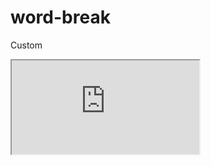 ---
---

# word-break

Custom

<div class="iframe_code"><iframe src="https://lstyle.larico.net/dist/word-break.css" allowfullscreen></iframe></div>
